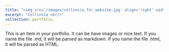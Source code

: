 ```yaml
---
title: "<img src='/images/collinsia_for_website.jpg' align='right' width='300' height='300'>How does environmental distance influence local adaptation and the strength of selection?"
excerpt: "Collinsia <br/>"
collection: portfolio
---
```


This is an item in your portfolio. It can be have images or nice text. If you name the file .md, it will be parsed as markdown. If you name the file .html, it will be parsed as HTML. 
